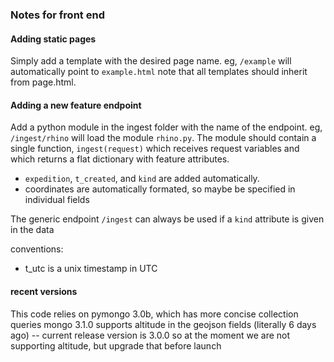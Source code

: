 ### Notes for front end


#### Adding static pages
Simply add a template with the desired page name. eg, `/example` will automatically point to `example.html` 
note that all templates should inherit from page.html.


#### Adding a new feature endpoint
Add a python module in the ingest folder with the name of the endpoint. eg, `/ingest/rhino` will load the module `rhino.py`. The module should contain a single function, `ingest(request)` which receives request variables and which returns a flat dictionary with feature attributes.

- `expedition`, `t_created`, and `kind` are added automatically.
- coordinates are automatically formated, so maybe be specified in individual fields

The generic endpoint `/ingest` can always be used if a `kind` attribute is given in the data


conventions:
- t_utc is a unix timestamp in UTC


#### recent versions
This code relies on pymongo 3.0b, which has more concise collection queries
mongo 3.1.0 supports altitude in the geojson fields (literally 6 days ago) -- current release version is 3.0.0
so at the moment we are not supporting altitude, but upgrade that before launch
